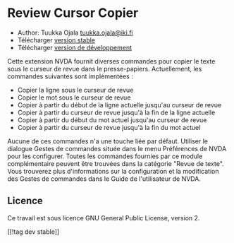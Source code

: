 # Review Cursor Copier #

* Author: Tuukka Ojala <tuukka.ojala@iki.fi>
* Télécharger [version stable][1]
* Télécharger [version de développement][2]

Cette extension NVDA fournit diverses commandes pour copier le texte sous le
curseur de revue dans le presse-papiers. Actuellement, les commandes
suivantes sont implémentées :

* Copier la ligne sous le curseur de revue
* Copier le mot sous le curseur de revue
* Copier à partir du début de la ligne actuelle jusqu'au curseur de revue
* Copier à partir du curseur de revue jusqu'à la fin de la ligne actuelle
* Copier à partir du début du mot actuel jusqu'au curseur de revue
* Copier à partir du curseur de revue jusqu'à la fin du mot actuel

Aucune de ces commandes n'a une touche liée par défaut. Utiliser le dialogue
Gestes de commandes située dans le menu Préférences de NVDA pour les
configurer. Toutes les commandes fournies par ce module complémentaire
peuvent être trouvées dans la catégorie "Revue de texte". Vous trouverez
plus d'informations sur la configuration et la modification des Gestes de
commandes dans le Guide de l'utilisateur de NVDA.

## Licence

Ce travail est sous licence GNU General Public License, version 2.

[[!tag dev stable]]

[1]: https://addons.nvda-project.org/files/get.php?file=rccp

[2]: https://addons.nvda-project.org/files/get.php?file=rccp-dev
